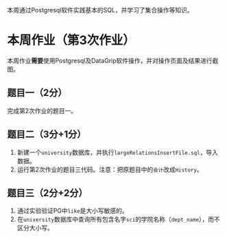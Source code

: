 本周通过Postgresql软件实践基本的SQL，并学习了集合操作等知识。

# 本周作业（第3次作业）
本周作业**需要**使用Postgresql及DataGrip软件操作，并对操作页面及结果进行截图。

## 题目一（2分）
完成第2次作业的题目一。

## 题目二（3分+1分）
1. 新建一个`university`数据库，并执行`largeRelationsInsertFile.sql`，导入数据。
2. 运行第2次作业的题目三代码。注意：把原题目中的`会计`改成`History`。

## 题目三（2分+2分）
1. 通过实验验证PG中`like`是大小写敏感的。
2. 在`university`数据库中查询所有包含名字`sci`的学院名称（`dept_name`），而不区分大小写。